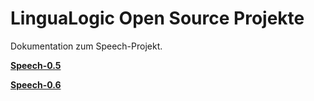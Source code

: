 # LinguaLogic Open Source Projekte

Dokumentation zum Speech-Projekt.

**[Speech-0.5](https://lingualogic.github.io/speech-0.5)**

**[Speech-0.6](https://lingualogic.github.io/speech)**
